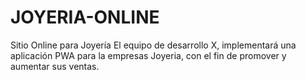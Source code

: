 # JOYERIA-ONLINE
Sitio Online para Joyería
El equipo de desarrollo X, implementará una aplicación PWA para la empresas Joyeria, con el fin de promover y aumentar sus ventas.
